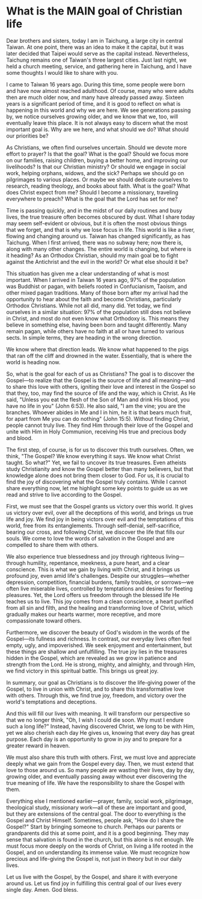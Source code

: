 # What is the MAIN goal of Christian life

Dear brothers and sisters, today I am in Taichung, a large city in central Taiwan. At one point, there was an idea to make it the capital, but it was later decided that Taipei would serve as the capital instead. Nevertheless, Taichung remains one of Taiwan's three largest cities. Just last night, we held a church meeting, service, and gathering here in Taichung, and I have some thoughts I would like to share with you.

I came to Taiwan 16 years ago. During this time, some people were born and have now almost reached adulthood. Of course, many who were adults then are much older now, and many have already passed away. Sixteen years is a significant period of time, and it is good to reflect on what is happening in this world and why we are here. We see generations passing by, we notice ourselves growing older, and we know that we, too, will eventually leave this place. It is not always easy to discern what the most important goal is. Why are we here, and what should we do? What should our priorities be?

As Christians, we often find ourselves uncertain. Should we devote more effort to prayer? Is that the goal? What is the goal? Should we focus more on our families, raising children, buying a better home, and improving our livelihoods? Is that our Christian ministry? Or should we engage in social work, helping orphans, widows, and the sick? Perhaps we should go on pilgrimages to various places. Or maybe we should dedicate ourselves to research, reading theology, and books about faith. What is the goal? What does Christ expect from me? Should I become a missionary, traveling everywhere to preach? What is the goal that the Lord has set for me?

Time is passing quickly, and in the midst of our daily routines and busy lives, the true treasure often becomes obscured by dust. What I share today may seem self-evident or obvious, but it is often the most obvious things that we forget, and that is why we lose focus in life. This world is like a river, flowing and changing around us. Taiwan has changed significantly, as has Taichung. When I first arrived, there was no subway here; now there is, along with many other changes. The entire world is changing, but where is it heading? As an Orthodox Christian, should my main goal be to fight against the Antichrist and the evil in the world? Or what else should it be?

This situation has given me a clear understanding of what is most important. When I arrived in Taiwan 16 years ago, 97% of the population was Buddhist or pagan, with beliefs rooted in Confucianism, Taoism, and other mixed pagan traditions. Many of those born after my arrival had the opportunity to hear about the faith and become Christians, particularly Orthodox Christians. While not all did, many did. Yet today, we find ourselves in a similar situation: 97% of the population still does not believe in Christ, and most do not even know what Orthodoxy is. This means they believe in something else, having been born and taught differently. Many remain pagan, while others have no faith at all or have turned to various sects. In simple terms, they are heading in the wrong direction.

We know where that direction leads. We know what happened to the pigs that ran off the cliff and drowned in the water. Essentially, that is where the world is heading now.

So, what is the goal for each of us as Christians? The goal is to discover the Gospel—to realize that the Gospel is the source of life and all meaning—and to share this love with others, igniting their love and interest in the Gospel so that they, too, may find the source of life and the way, which is Christ. As He said, "Unless you eat the flesh of the Son of Man and drink His blood, you have no life in you" (John 6:53). He also said, "I am the vine; you are the branches. Whoever abides in Me and I in him, he it is that bears much fruit, for apart from Me you can do nothing" (John 15:5). Without finding Christ, people cannot truly live. They find Him through their love of the Gospel and unite with Him in Holy Communion, receiving His true and precious body and blood.

The first step, of course, is for us to discover this truth ourselves. Often, we think, "The Gospel? We know everything it says. We know what Christ taught. So what?" Yet, we fail to uncover its true treasures. Even atheists study Christianity and know the Gospel better than many believers, but that knowledge alone does not bring them closer to God. For us, it is crucial to find the joy of discovering what the Gospel truly contains. While I cannot share everything now, let me highlight some key points to guide us as we read and strive to live according to the Gospel.

First, we must see that the Gospel grants us victory over this world. It gives us victory over evil, over all the deceptions of this world, and brings us true life and joy. We find joy in being victors over evil and the temptations of this world, free from its entanglements. Through self-denial, self-sacrifice, bearing our cross, and following Christ, we discover the life that fills our souls. We come to love the words of salvation in the Gospel and are compelled to share them with others.

We also experience true blessedness and joy through righteous living—through humility, repentance, meekness, a pure heart, and a clear conscience. This is what we gain by living with Christ, and it brings us profound joy, even amid life's challenges. Despite our struggles—whether depression, competition, financial burdens, family troubles, or sorrows—we often live miserable lives, controlled by temptations and desires for fleeting pleasures. Yet, the Lord offers us freedom through the blessed life He teaches us to live. This joy comes from a clean conscience, a heart purified from all sin and filth, and the healing and transforming love of Christ, which gradually makes our hearts warmer, more receptive, and more compassionate toward others.

Furthermore, we discover the beauty of God's wisdom in the words of the Gospel—its fullness and richness. In contrast, our everyday lives often feel empty, ugly, and impoverished. We seek enjoyment and entertainment, but these things are shallow and unfulfilling. The true joy lies in the treasures hidden in the Gospel, which are revealed as we grow in patience and strength from the Lord. He is strong, mighty, and almighty, and through Him, we find victory in this spiritual battle. This brings us great joy.

In summary, our goal as Christians is to discover the life-giving power of the Gospel, to live in union with Christ, and to share this transformative love with others. Through this, we find true joy, freedom, and victory over the world's temptations and deceptions.

And this will fill our lives with meaning. It will transform our perspective so that we no longer think, "Oh, I wish I could die soon. Why must I endure such a long life?" Instead, having discovered Christ, we long to be with Him, yet we also cherish each day He gives us, knowing that every day has great purpose. Each day is an opportunity to grow in joy and to prepare for a greater reward in heaven. 

We must also share this truth with others. First, we must love and appreciate deeply what we gain from the Gospel every day. Then, we must extend that love to those around us. So many people are wasting their lives, day by day, growing older, and eventually passing away without ever discovering the true meaning of life. We have the responsibility to share the Gospel with them. 

Everything else I mentioned earlier—prayer, family, social work, pilgrimage, theological study, missionary work—all of these are important and good, but they are extensions of the central goal. The door to everything is the Gospel and Christ Himself. Sometimes, people ask, "How do I share the Gospel?" Start by bringing someone to church. Perhaps our parents or grandparents did this at some point, and it is a good beginning. They may sense that salvation is found in the church, but this alone is not enough. We must focus more deeply on the words of Christ, on living a life rooted in the Gospel, and on understanding its immense value. We must recognize how precious and life-giving the Gospel is, not just in theory but in our daily lives.

Let us live with the Gospel, by the Gospel, and share it with everyone around us. Let us find joy in fulfilling this central goal of our lives every single day. Amen. God bless.

